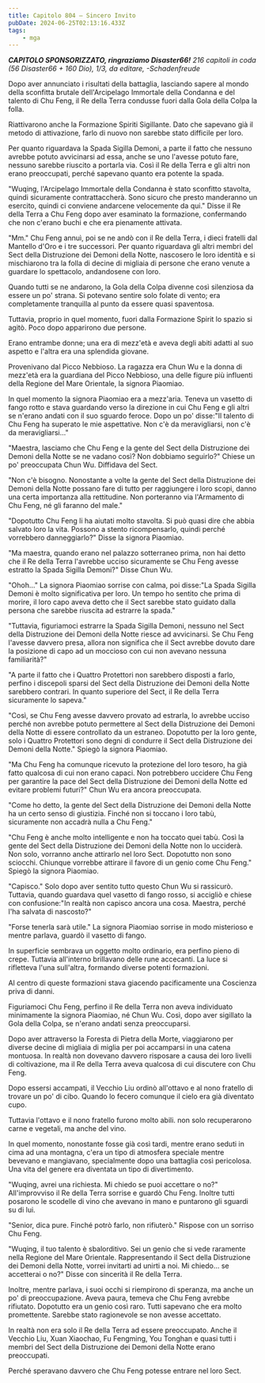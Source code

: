 ```yaml
---
title: Capitolo 804 – Sincero Invito
pubDate: 2024-06-25T02:13:16.433Z
tags:
    - mga
---
```



<em><strong>CAPITOLO SPONSORIZZATO, ringraziamo Disaster66!</strong>
216 capitoli in coda (56 Disaster66 + 160 Dio), 1/3,
da editare,
-Schadenfreude</em>


Dopo aver annunciato i risultati della battaglia, lasciando sapere al mondo della sconfitta brutale dell'Arcipelago Immortale della Condanna e del talento di Chu Feng, il Re della Terra condusse fuori dalla Gola della Colpa la folla.


Riattivarono anche la Formazione Spiriti Sigillante. Dato che sapevano già il metodo di attivazione, farlo di nuovo non sarebbe stato difficile per loro.


Per quanto riguardava la Spada Sigilla Demoni, a parte il fatto che nessuno avrebbe potuto avvicinarsi ad essa, anche se uno l'avesse potuto fare, nessuno sarebbe riuscito a portarla via. Così il Re della Terra e gli altri non erano preoccupati, perché sapevano quanto era potente la spada.


"Wuqing, l'Arcipelago Immortale della Condanna è stato sconfitto stavolta, quindi sicuramente contrattaccherà. Sono sicuro che presto manderanno un esercito, quindi ci conviene andarcene velocemente da qui." Disse il Re della Terra a Chu Feng dopo aver esaminato la formazione, confermando che non c'erano buchi e che era pienamente attivata.


"Mm." Chu Feng annuì, poi se ne andò con il Re della Terra, i dieci fratelli dal Mantello d'Oro e i tre successori. Per quanto riguardava gli altri membri del Sect della Distruzione dei Demoni della Notte, nascosero le loro identità e si mischiarono tra la folla di decine di migliaia di persone che erano venute a guardare lo spettacolo, andandosene con loro.


Quando tutti se ne andarono, la Gola della Colpa divenne così silenziosa da essere un po' strana. Si potevano sentire solo folate di vento; era completamente tranquilla al punto da essere quasi spaventosa.


Tuttavia, proprio in quel momento, fuori dalla Formazione Spirit lo spazio si agitò. Poco dopo apparirono due persone.


Erano entrambe donne; una era di mezz'età e aveva degli abiti adatti al suo aspetto e l'altra era una splendida giovane.


Provenivano dal Picco Nebbioso. La ragazza era Chun Wu e la donna di mezz'età era la guardiana del Picco Nebbioso, una delle figure più influenti della Regione del Mare Orientale, la signora Piaomiao.


In quel momento la signora Piaomiao era a mezz'aria. Teneva un vasetto di fango rotto e stava guardando verso la direzione in cui Chu Feng e gli altri se n'erano andati con il suo sguardo feroce. Dopo un po' disse:"Il talento di Chu Feng ha superato le mie aspettative. Non c'è da meravigliarsi, non c'è da meravigliarsi..."


"Maestra, lasciamo che Chu Feng e la gente del Sect della Distruzione dei Demoni della Notte se ne vadano così? Non dobbiamo seguirlo?" Chiese un po' preoccupata Chun Wu. Diffidava del Sect.


"Non c'è bisogno. Nonostante a volte la gente del Sect della Distruzione dei Demoni della Notte possano fare di tutto per raggiungere i loro scopi, danno una certa importanza alla rettitudine. Non porteranno via l'Armamento di Chu Feng, né gli faranno del male."


"Dopotutto Chu Feng li ha aiutati molto stavolta. Si può quasi dire che abbia salvato loro la vita. Possono a stento ricompensarlo, quindi perché vorrebbero danneggiarlo?" Disse la signora Piaomiao.


"Ma maestra, quando erano nel palazzo sotterraneo prima, non hai detto che il Re della Terra l'avrebbe ucciso sicuramente se Chu Feng avesse estratto la Spada Sigilla Demoni?" Disse Chun Wu.


"Ohoh..." La signora Piaomiao sorrise con calma, poi disse:"La Spada Sigilla Demoni è molto significativa per loro. Un tempo ho sentito che prima di morire, il loro capo aveva detto che il Sect sarebbe stato guidato dalla persona che sarebbe riuscita ad estrarre la spada."


"Tuttavia, figuriamoci estrarre la Spada Sigilla Demoni, nessuno nel Sect della Distruzione dei Demoni della Notte riesce ad avvicinarsi. Se Chu Feng l'avesse davvero presa, allora non significa che il Sect avrebbe dovuto dare la posizione di capo ad un moccioso con cui non avevano nessuna familiarità?"


"A parte il fatto che i Quattro Protettori non sarebbero disposti a farlo, perfino i discepoli sparsi del Sect della Distruzione dei Demoni della Notte sarebbero contrari. In quanto superiore del Sect, il Re della Terra sicuramente lo sapeva."


"Così, se Chu Feng avesse davvero provato ad estrarla, lo avrebbe ucciso perché non avrebbe potuto permettere al Sect della Distruzione dei Demoni della Notte di essere controllato da un estraneo. Dopotutto per la loro gente, solo i Quattro Protettori sono degni di condurre il Sect della Distruzione dei Demoni della Notte." Spiegò la signora Piaomiao.


"Ma Chu Feng ha comunque ricevuto la protezione del loro tesoro, ha già fatto qualcosa di cui non erano capaci. Non potrebbero uccidere Chu Feng per garantire la pace del Sect della Distruzione dei Demoni della Notte ed evitare problemi futuri?" Chun Wu era ancora preoccupata.


"Come ho detto, la gente del Sect della Distruzione dei Demoni della Notte ha un certo senso di giustizia. Finché non si toccano i loro tabù, sicuramente non accadrà nulla a Chu Feng."


"Chu Feng è anche molto intelligente e non ha toccato quei tabù. Così la gente del Sect della Distruzione dei Demoni della Notte non lo ucciderà. Non solo, vorranno anche attirarlo nel loro Sect. Dopotutto non sono sciocchi. Chiunque vorrebbe attirare il favore di un genio come Chu Feng." Spiegò la signora Piaomiao.


"Capisco." Solo dopo aver sentito tutto questo Chun Wu si rassicurò. Tuttavia, quando guardava quel vasetto di fango rosso, si accigliò e chiese con confusione:"In realtà non capisco ancora una cosa. Maestra, perché l'ha salvata di nascosto?"


"Forse tenerla sarà utile." La signora Piaomiao sorrise in modo misterioso e mentre parlava, guardò il vasetto di fango.


In superficie sembrava un oggetto molto ordinario, era perfino pieno di crepe. Tuttavia all'interno brillavano delle rune accecanti. La luce si rifletteva l'una sull'altra, formando diverse potenti formazioni.


Al centro di queste formazioni stava giacendo pacificamente una Coscienza priva di danni.


Figuriamoci Chu Feng, perfino il Re della Terra non aveva individuato minimamente la signora Piaomiao, né Chun Wu. Così, dopo aver sigillato la Gola della Colpa, se n'erano andati senza preoccuparsi.


Dopo aver attraverso la Foresta di Pietra della Morte, viaggiarono per diverse decine di migliaia di miglia per poi accamparsi in una catena montuosa. In realtà non dovevano davvero risposare a causa dei loro livelli di coltivazione, ma il Re della Terra aveva qualcosa di cui discutere con Chu Feng.


Dopo essersi accampati, il Vecchio Liu ordinò all'ottavo e al nono fratello di trovare un po' di cibo. Quando lo fecero comunque il cielo era già diventato cupo.


Tuttavia l'ottavo e il nono fratello furono molto abili. non solo recuperarono carne e vegetali, ma anche del vino.


In quel momento, nonostante fosse già così tardi, mentre erano seduti in cima ad una montagna, c'era un tipo di atmosfera speciale mentre bevevano e mangiavano, specialmente dopo una battaglia così pericolosa. Una vita del genere era diventata un tipo di divertimento.


"Wuqing, avrei una richiesta. Mi chiedo se puoi accettare o no?" All'improvviso il Re della Terra sorrise e guardò Chu Feng. Inoltre tutti posarono le scodelle di vino che avevano in mano e puntarono gli sguardi su di lui.


"Senior, dica pure. Finché potrò farlo, non rifiuterò." Rispose con un sorriso Chu Feng.


"Wuqing, il tuo talento è sbalorditivo. Sei un genio che si vede raramente nella Regione del Mare Orientale. Rappresentando il Sect della Distruzione dei Demoni della Notte, vorrei invitarti ad unirti a noi. Mi chiedo... se accetterai o no?" Disse con sincerità il Re della Terra.


Inoltre, mentre parlava, i suoi occhi si riempirono di speranza, ma anche un po' di preoccupazione. Aveva paura, temeva che Chu Feng avrebbe rifiutato. Dopotutto era un genio così raro. Tutti sapevano che era molto promettente. Sarebbe stato ragionevole se non avesse accettato.


In realtà non era solo il Re della Terra ad essere preoccupato. Anche il Vecchio Liu, Xuan Xiaochao, Fu Fengming, You Tonghan e quasi tutti i membri del Sect della Distruzione dei Demoni della Notte erano preoccupati.


Perché speravano davvero che Chu Feng potesse entrare nel loro Sect.
                                


                                



